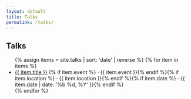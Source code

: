 ```yaml
---
layout: default
title: Talks
permalink: /talks/
---
```


<h2>Talks</h2>

<ul>
{% assign items = site.talks | sort: 'date' | reverse %}
{% for item in items %}
  <li>
    <a href="{{ item.url | relative_url }}">{{ item.title }}</a>
    <span class="meta">{% if item.event %} · {{ item.event }}{% endif %}{% if item.location %} · {{ item.location }}{% endif %}{% if item.date %} · {{ item.date | date: '%b %d, %Y' }}{% endif %}</span>
  </li>
{% endfor %}
</ul>


